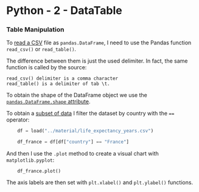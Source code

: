 # Python - 2 - DataTable

### Table Manipulation

To [read a CSV](https://pythonbasics.org/read-csv-with-pandas) file as `pandas.DataFrame`, I need to use the Pandas function `read_csv()` or `read_table()`.

The difference between them is just the used delimiter. In fact, the same function is called by the source:

    read_csv() delimiter is a comma character
    read_table() is a delimiter of tab \t.

To obtain the shape of the DataFrame object we use the [`pandas.DataFrame.shape` attribute](https://pandas.pydata.org/pandas-docs/stable/reference/api/pandas.DataFrame.shape.html).

To obtain a [subset of data](https://pandas.pydata.org/docs/getting_started/intro_tutorials/03_subset_data.html) I filter the dataset by country with the `==` operator:

```python
    df = load("../material/life_expectancy_years.csv")

    df_france = df[df["country"] == "France"]
```
And then I use the `.plot` method to create a visual chart with `matplotlib.pyplot`:

```
    df_france.plot()
```
The axis labels are then set with `plt.xlabel()` and `plt.ylabel()` functions.

